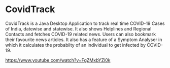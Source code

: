 # CovidTrack
CovidTrack is a Java Desktop Application to track real time COVID-19 Cases of India, datewise and statewise. It also shows Helplines and Regional Contacts and fetches COVID-19 related news. Users can also bookmark their favourite news articles. It also has a feature of a Symptom Analyser in which it calculates the probabilty of an individual to get infected by COVID-19.

https://www.youtube.com/watch?v=FgZMxbYZi0k
